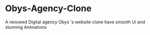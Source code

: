 # Obys-Agency-Clone
A renowed Digital agency Obys 's website clone have smooth Ui and stunning Animations
